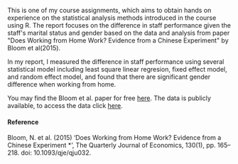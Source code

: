 This is one of my course assignments, which aims to obtain hands on experience on the statistical analysis methods introduced in the course using R. 
The report focuses on the difference in staff performance given the staff's marital status and gender based on the data and analysis from paper "Does Working from Home Work? Evidence from a Chinese Experiment" by Bloom et al(2015). <br />

In my report, I measured the difference in staff performance using several statistical model including least square linear regresion, fixed effect model, and random effect model, and found that there are significant gender difference when working from home. <br />  

You may find the Bloom et al. paper for free [here](https://nbloom.people.stanford.edu/sites/g/files/sbiybj4746/f/wfh.pdf).
The data is publicly available, to access the data click [here](https://nbloom.people.stanford.edu/sites/g/files/sbiybj4746/f/wfh.zip). <br />

#### Reference
Bloom, N. et al. (2015) ‘Does Working from Home Work? Evidence from a Chinese Experiment *’, The Quarterly Journal of Economics, 130(1), pp. 165–218. doi: 10.1093/qje/qju032.


